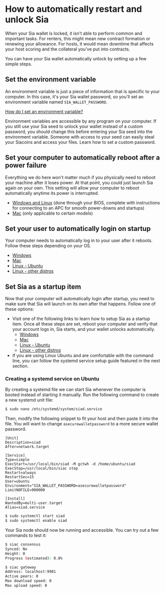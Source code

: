 # How to automatically restart and unlock Sia

When your Sia wallet is locked, it isn't able to perform common and important tasks. For renters, this might mean new contract formation or renewing your allowance. For hosts, it would mean downtime that affects your host scoring and the collateral you've put into contracts.

You can have your Sia wallet automatically unlock by setting up a few simple steps.

## Set the environment variable

An environment variable is just a piece of information that is specific to your computer. In this case, it's your Sia wallet password, so you'll set an environment variable named `SIA_WALLET_PASSWORD`.

[How do I set an environment variable?](how-to-set-an-environment-variable.md)

Environment variables are accessible by any program on your computer. If you still use your Sia seed to unlock your wallet instead of a custom password, you should change this before entering your Sia seed into the environment variable. Someone with access to your seed can easily steal your Siacoins and access your files. Learn how to set a custom password.

## Set your computer to automatically reboot after a power failure

Everything we do here won't matter much if you physically need to reboot your machine after it loses power. At that point, you could just launch Sia again on your own. This setting will allow your computer to reboot automatically anytime its power is interrupted.

* [Windows and Linux](https://www.technewsworld.com/story/78930.html) (done through your BIOS, complete with instructions for connecting to an APC for smooth power-downs and startups)
* [Mac](https://www.wikihow.com/Make-Your-Mac-Restart-Automatically-After-a-Power-Failure) (only applicable to certain models)

## Set your user to automatically login on startup

Your computer needs to automatically log in to your user after it reboots. Follow these steps depending on your OS.

* [Windows](https://www.groovypost.com/howto/automatically-sign-in-windows-10/)
* [Mac](https://support.apple.com/en-us/HT201476)
* [Linux - Ubuntu](https://help.ubuntu.com/stable/ubuntu-help/user-autologin.html.en)
* [Linux - other distros](http://www.linfo.org/automatic\_login.html)

## Set Sia as a startup item

Now that your computer will automatically login after startup, you need to make sure that Sia will launch on its own after that happens. Follow one of these options:

* Visit one of the following links to learn how to setup Sia as a startup item. Once all these steps are set, reboot your computer and verify that your account logs in, Sia starts, and your wallet unlocks automatically.
  * &#x20;[Windows](https://support.microsoft.com/en-us/help/4026268/windows-10-change-startup-apps)
  * [Mac](https://support.apple.com/kb/PH25590?locale=en\_US)
  * [Linux - Ubuntu](https://www.howtoforge.com/tutorial/how-to-use-startup-applications-on-ubuntu/)
  * [Linux - other distros](https://www.simplified.guide/linux/automatically-run-program-on-startup)
* If you are using Linux Ubuntu and are comfortable with the command line, you can follow the systemd service setup guide featured in the next section.

### Creating a systemd service on Ubuntu

By creating a systemd file we can start Sia whenever the computer is booted instead of starting it manually. Run the following command to create a new systemd unit file:

```sh
$ sudo nano /etc/systemd/system/siad.service
```

Then, modify the following snippet to fit your host and then paste it into the file. You will want to change `asecurewalletpassword` to a more secure wallet password.

```
[Unit]
Description=siad
After=network.target

[Service]
Type=simple
ExecStart=/usr/local/bin/siad -M gctwh -d /home/ubuntu/siad
ExecStop=/usr/local/bin/siac stop
Restart=always
RestartSec=15
User=ubuntu 
Environment="SIA_WALLET_PASSWORD=asecurewalletpassword"
LimitNOFILE=900000

[Install]
WantedBy=multi-user.target
Alias=siad.service
```

```sh
$ sudo systemctl start siad
$ sudo systemctl enable siad
```

Your Sia node should now be running and accessible. You can try out a few commands to test it:

```sh
$ siac consensus
Synced: No
Height: 0
Progress (estimated): 0.0%
```

```sh
$ siac gateway
Address: localhost:9981
Active peers: 0
Max download speed: 0
Max upload speed: 0
```
